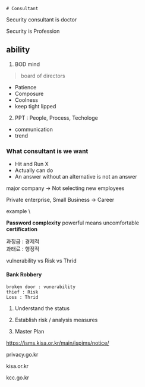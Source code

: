    # Consultant
Security consultant is doctor

Security is Profession


## ability
1. BOD mind
> board of directors 

-  Patience
-  Composure
-  Coolness
- keep tight lipped

2. PPT : People, Process, Techologe

 - communication
 - trend

### What consultant is we want

 - Hit and Run X
 - Actually can do
 - An answer without an alternative is not an answer

major company -> Not selecting new employees

Private enterprise, Small Business -> Career

example \

**Password complexity**  powerful means uncomfortable \
**certification** 

과징금 : 경제적 \
과태료 : 행정적 

 vulnerability vs Risk vs Thrid 
    
#### Bank Robbery
    broken door : vunerability
    thief : Risk
    Loss : Thrid
1. Understand the status

2. Establish risk / analysis measures

3. Master Plan

https://isms.kisa.or.kr/main/ispims/notice/ 

privacy.go.kr

kisa.or.kr

kcc.go.kr